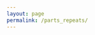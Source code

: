 ```yaml
---
layout: page
permalink: /parts_repeats/
---
```


<div class="row">
  <div class="small-12 columns" id="tunesTable"></div>
</div>

<div id="debug"></div>

<script>
window.store = {
    {% assign tunes = site.tunes %}
    {% assign sortedtunes = tunes | sort: 'titleID' %}
    {% assign tuneID = 200 %}
    {% for tune in sortedtunes %}
    {% assign tuneID = tuneID | plus: 1 %}
        "{{ tuneID }}": {
            "title": "{{ tune.title | xml_escape }}",
            "tuneID": "{{ tuneID }}",
            "titleID": "{{tune.titleID | xml_escape }}",
            "key": "{{ tune.key | xml_escape }}",
            "rhythm": "{{ tune.rhythm | xml_escape }}",
            "url": "{{ tune.url | xml_escape }}",
            "mp3": "{{ site.mp3_host | append: tune.mp3_file | xml_escape }}",
            "mp3_source": "{{ tune.mp3_source | strip_html | xml_escape }}",
            "repeats": "{{ tune.repeats }}",
            "parts": "{{ tune.parts }}",
            "abc": {{ tune.abc | jsonify }}
            }{% unless forloop.last %},{% endunless %}
        {% endfor %}
    };
</script>

<script src="{{ site.js_host }}/js/build_parts_repeats.js"></script>


<script>
  $(document).ready(function() {

  });
</script>
